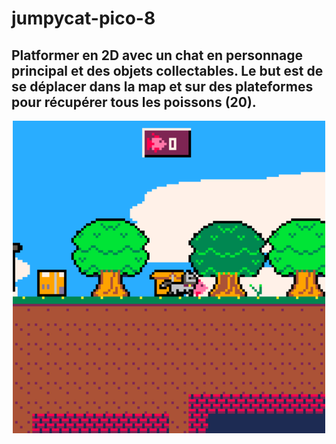 # jumpycat-pico-8
## Platformer en 2D avec un chat en personnage principal et des objets collectables. Le but est de se déplacer dans la map et sur des plateformes pour récupérer tous les poissons (20).

<p align="center">
  <img src="./gif/game.gif" alt="gif demo jeu" width="500px" height="500px"/>
</p>